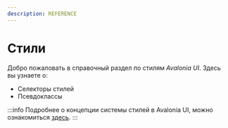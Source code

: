 ```yaml
---
description: REFERENCE
---
```


# Стили

Добро пожаловать в справочный раздел по стилям _Avalonia UI_. Здесь вы узнаете о:

* Селекторы стилей
* Псевдоклассы

:::info
Подробнее о концепции системы стилей в Avalonia UI, можно ознакомиться [здесь](../../basics/user-interface/styling).
:::
